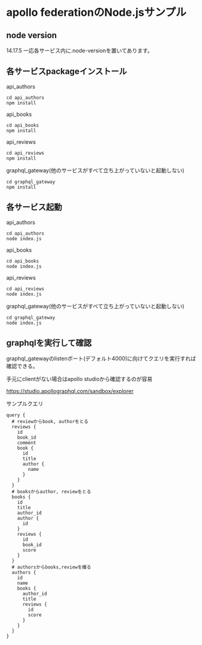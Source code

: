 # apollo federationのNode.jsサンプル

## node version

14.17.5
一応各サービス内に.node-versionを置いてあります。
## 各サービスpackageインストール

api_authors
```
cd api_authors
npm install
```

api_books
```
cd api_books
npm install
```

api_reviews
```
cd api_reviews
npm install
```

graphql_gateway(他のサービスがすべて立ち上がっていないと起動しない)
```
cd graphql_gateway
npm install
```
## 各サービス起動

api_authors
```
cd api_authors
node index.js
```

api_books
```
cd api_books
node index.js
```

api_reviews
```
cd api_reviews
node index.js
```

graphql_gateway(他のサービスがすべて立ち上がっていないと起動しない)
```
cd graphql_gateway
node index.js
```

## graphqlを実行して確認

graphql_gatewayのlistenポート(デフォルト4000)に向けてクエリを実行すれば確認できる。

手元にclientがない場合はapollo studioから確認するのが容易

https://studio.apollographql.com/sandbox/explorer


サンプルクエリ

```
query {
  # reviewからbook, authorをとる
  reviews {
    id
    book_id
    comment
    book {
      id
      title
      author {
        name
      }
    }
  }
  # booksからauthor, reviewをとる
  books {
    id
    title
    author_id
    author {
      id
    }
    reviews {
      id
      book_id
      score
    }
  }
  # authorsからbooks,reviewを撮る
  authors {
    id
    name
    books {
      author_id
      title
      reviews {
        id
        score
      }
    }
  }
}
```
